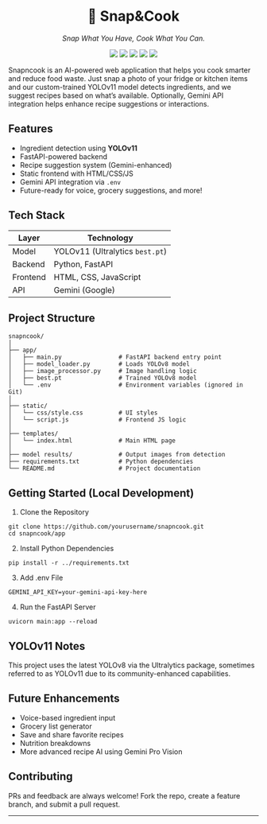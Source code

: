<h1 align="center">🍳 Snap&Cook</h1>
<p align="center"><i>Snap What You Have, Cook What You Can.</i><p>

<p align="center">
  <img src="https://img.shields.io/badge/Python-3.10+-blue?logo=python" />
  <img src="https://img.shields.io/badge/FastAPI-Backend-green?logo=fastapi" />
  <img src="https://img.shields.io/badge/YOLOv8-Ultralytics-orange?logo=opencv" />
  <img src="https://img.shields.io/badge/YOLOv11-Custom--Build-red?logo=ai" />
  <img src="https://img.shields.io/badge/Gemini-Enabled-yellow?logo=google" />
</p>

Snapncook is an AI-powered web application that helps you cook smarter and reduce food waste. Just snap a photo of your fridge or kitchen items and our custom-trained YOLOv11 model detects ingredients, and we suggest recipes based on what’s available. Optionally, Gemini API integration helps enhance recipe suggestions or interactions.


##  Features

-  Ingredient detection using **YOLOv11**
-  FastAPI-powered backend
-  Recipe suggestion system (Gemini-enhanced)
-  Static frontend with HTML/CSS/JS
-  Gemini API integration via `.env`
-  Future-ready for voice, grocery suggestions, and more!

##  Tech Stack

| Layer     | Technology              |
|-----------|--------------------------|
| Model     | YOLOv11 (Ultralytics `best.pt`) |
| Backend   | Python, FastAPI          |
| Frontend  | HTML, CSS, JavaScript    |
| API       | Gemini (Google)          |

##  Project Structure
```
snapncook/
│
├── app/
│   ├── main.py                # FastAPI backend entry point
│   ├── model_loader.py        # Loads YOLOv8 model
│   ├── image_processor.py     # Image handling logic
│   ├── best.pt                # Trained YOLOv8 model
│   └── .env                   # Environment variables (ignored in Git)
│
├── static/
│   └── css/style.css          # UI styles
│   └── script.js              # Frontend JS logic
│
├── templates/
│   └── index.html             # Main HTML page
│
├── model results/             # Output images from detection
├── requirements.txt           # Python dependencies
└── README.md                  # Project documentation

```


## Getting Started (Local Development)

1. Clone the Repository
```
git clone https://github.com/yourusername/snapncook.git
cd snapncook/app
```
2. Install Python Dependencies
```
pip install -r ../requirements.txt
```
3. Add .env File
```
GEMINI_API_KEY=your-gemini-api-key-here
```
4. Run the FastAPI Server
```
uvicorn main:app --reload
```
## YOLOv11 Notes

This project uses the latest YOLOv8 via the Ultralytics package, sometimes referred to as YOLOv11 due to its community-enhanced capabilities.

## Future Enhancements
- Voice-based ingredient input
- Grocery list generator
- Save and share favorite recipes
- Nutrition breakdowns
- More advanced recipe AI using Gemini Pro Vision

## Contributing

PRs and feedback are always welcome!
Fork the repo, create a feature branch, and submit a pull request.

---

